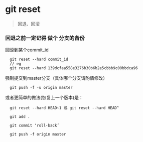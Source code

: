 # git reset

> 回退、回滚

###  回退之前一定记得 做个 **分支的备份**

回滚到某个commit_id

```
  git reset --hard commit_id
  // eg
  git reset --hard 139dcfaa558e3276b30b6b2e5cbbb9c00bbdca96 
```


强制提交到master分支（具体哪个分支请酌情修改）
```
  git push -f -u origin master
```


或者更简单的做法(恢复上一个版本)是：
```
  git reset --hard HEAD~1 或 git reset --hard HEAD^

  git add . 

  git commit ‘roll-back’ 

  git push -f origin master
```